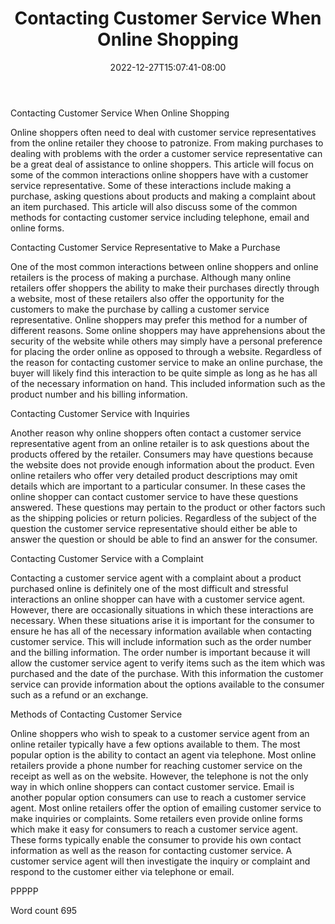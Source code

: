 ﻿---
title: "Contacting Customer Service When Online Shopping"
date: 2022-12-27T15:07:41-08:00
description: "TXT Tips for Web Success"
featured_image: "/images/TXT.jpg"
tags: ["TXT"]
---

Contacting Customer Service When Online Shopping

Online shoppers often need to deal with customer service representatives from the online retailer they choose to patronize. From making purchases to dealing with problems with the order a customer service representative can be a great deal of assistance to online shoppers. This article will focus on some of the common interactions online shoppers have with a customer service representative. Some of these interactions include making a purchase, asking questions about products and making a complaint about an item purchased. This article will also discuss some of the common methods for contacting customer service including telephone, email and online forms. 

Contacting Customer Service Representative to Make a Purchase 

One of the most common interactions between online shoppers and online retailers is the process of making a purchase. Although many online retailers offer shoppers the ability to make their purchases directly through a website, most of these retailers also offer the opportunity for the customers to make the purchase by calling a customer service representative. Online shoppers may prefer this method for a number of different reasons. Some online shoppers may have apprehensions about the security of the website while others may simply have a personal preference for placing the order online as opposed to through a website. Regardless of the reason for contacting customer service to make an online purchase, the buyer will likely find this interaction to be quite simple as long as he has all of the necessary information on hand. This included information such as the product number and his billing information. 

Contacting Customer Service with Inquiries 

Another reason why online shoppers often contact a customer service representative agent from an online retailer is to ask questions about the products offered by the retailer. Consumers may have questions because the website does not provide enough information about the product. Even online retailers who offer very detailed product descriptions may omit details which are important to a particular consumer. In these cases the online shopper can contact customer service to have these questions answered. These questions may pertain to the product or other factors such as the shipping policies or return policies. Regardless of the subject of the question the customer service representative should either be able to answer the question or should be able to find an answer for the consumer. 

Contacting Customer Service with a Complaint

Contacting a customer service agent with a complaint about a product purchased online is definitely one of the most difficult and stressful interactions an online shopper can have with a customer service agent. However, there are occasionally situations in which these interactions are necessary. When these situations arise it is important for the consumer to ensure he has all of the necessary information available when contacting customer service. This will include information such as the order number and the billing information. The order number is important because it will allow the customer service agent to verify items such as the item which was purchased and the date of the purchase. With this information the customer service can provide information about the options available to the consumer such as a refund or an exchange. 

Methods of Contacting Customer Service 

Online shoppers who wish to speak to a customer service agent from an online retailer typically have a few options available to them. The most popular option is the ability to contact an agent via telephone. Most online retailers provide a phone number for reaching customer service on the receipt as well as on the website. However, the telephone is not the only way in which online shoppers can contact customer service. Email is another popular option consumers can use to reach a customer service agent. Most online retailers offer the option of emailing customer service to make inquiries or complaints. Some retailers even provide online forms which make it easy for consumers to reach a customer service agent. These forms typically enable the consumer to provide his own contact information as well as the reason for contacting customer service. A customer service agent will then investigate the inquiry or complaint and respond to the customer either via telephone or email. 

PPPPP

Word count 695

